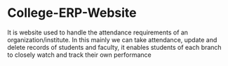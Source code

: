 # College-ERP-Website
It is website used to handle the attendance requirements of an organization/institute. In this mainly we can take attendance, update and delete records of students and faculty, it enables students of each branch to closely watch and track their own performance
